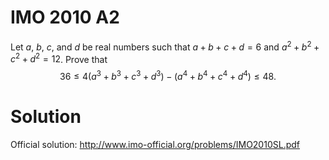 # IMO 2010 A2

Let $a$, $b$, $c$, and $d$ be real numbers such that $a + b + c + d = 6$ and $a^2 + b^2 + c^2 + d^2 = 12$.
Prove that
$$ 36 \leq 4(a^3 + b^3 + c^3 + d^3) - (a^4 + b^4 + c^4 + d^4) \leq 48. $$



# Solution

Official solution: <http://www.imo-official.org/problems/IMO2010SL.pdf>
